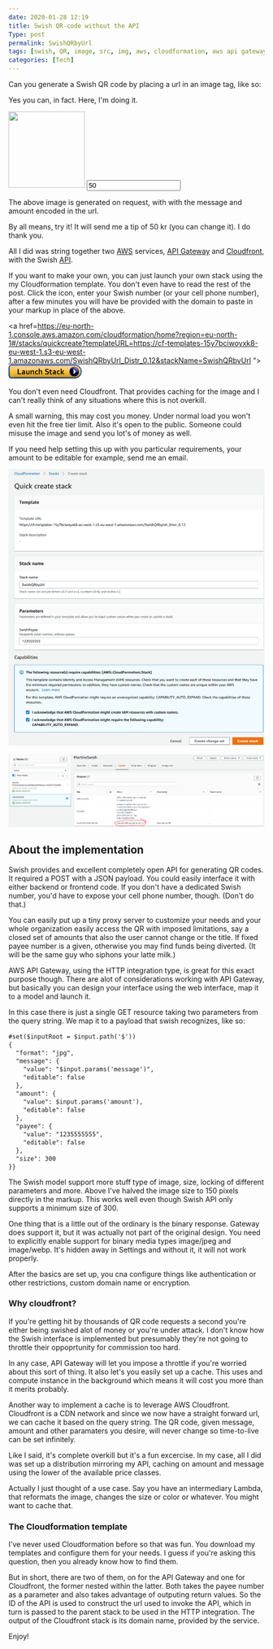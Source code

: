 ```yaml
---
date: 2020-01-28 12:19
title: Swish QR-code without the API
Type: post
permalink: SwishQRbyUrl
tags: [swish, QR, image, src, img, aws, cloudformation, aws api gateway, aws cloundfront]
categories: [Tech]
---
```


Can you generate a Swish QR code by placing a url in an image tag, like so:

Yes you can, in fact. Here, I'm doing it. 

<img id="qrimg" src="https://dmutq7l4tk6oq.cloudfront.net/?amount=50&message=Great%20post%21" height="150" width="150">

<input id="qrinput" type="text" value="50" onchange="javascript:document.getElementById('qrimg').src='https://dmutq7l4tk6oq.cloudfront.net/?amount='+document.getElementById('qrinput').value+'&message=Thx for the swish qr post'">

The above image is generated on request, with with the message and amount encoded in the url.

By all means, try it! It will send me a tip of 50 kr (you can change it). I do thank you.

All I did was string together two [AWS](https://aws.amazon.com/) services, [API Gateway](https://aws.amazon.com/api-gateway/) and [Cloudfront](https://aws.amazon.com/cloudfront/), with the Swish [API](https://www.swish.nu/developer#qr-codes). 

If you want to make your own, you can just launch your own stack using the my Cloudformation template. You don't even have to read the rest of the post. Click the icon, enter your Swish number (or your cell phone number), after a few minutes you will have be provided with the domain to paste in your markup in place of the above. 

<a href=https://eu-north-1.console.aws.amazon.com/cloudformation/home?region=eu-north-1#/stacks/quickcreate?templateURL=https://cf-templates-15y7bciwoyxk8-eu-west-1.s3-eu-west-1.amazonaws.com/SwishQRbyUrl_Distr_0.12&stackName=SwishQRbyUrl
"><img src="/assets/images/cloudformation-launch-stack.png" id="qrimg"></a>


You don't even need Cloudfront. That provides caching for the image and I can't really think of any situations where this is not overkill.

A small warning, this may cost you money. Under normal load you won't even hit the free tier limit. Also it's open to the public. Someone could misuse the image and send you lot's of money as well.

If you need help setting this up with you particular requirements, your amount to be editable for example, send me an email.

![](/assets/images/ss_qr_quicklaunch.png "Enter your swish number as an input to the stacks. Change the name if you want.")

![](/assets/images/ss_qr_outputs.png "The output parameter SwishQRDistributionURL is what you will paste in your html code.")

## About the implementation

Swish provides and excellent completely open API for generating QR codes. It required a POST with a JSON payload. You could easily interface it with either backend or frontend code. If you don't have a dedicated Swish number, you'd have to expose your cell phone number, though. (Don't do that.)

You can easily put up a tiny proxy server to customize your needs and your whole organization easily access the QR with imposed limitations, say a closed set of amounts that also the user cannot change or the title. If fixed payee number is a given, otherwise you may find funds being diverted. (It will be the same guy who siphons your latte milk.)

AWS API Gateway, using the HTTP integration type, is great for this exact purpose though. There are alot of considerations working with API Gateway, but basically you can design your interface using the web interface, map it to a model and launch it.

In this case there is just a single GET resource taking two parameters from the query string. We map it to a payload that swish recognizes, like so:

	#set($inputRoot = $input.path('$'))
	{
	  "format": "jpg",
	  "message": {
	    "value": "$input.params('message')",
	    "editable": false
	  },
	  "amount": {
	    "value": $input.params('amount'),
	    "editable": false
	  },
	  "payee": {
	    "value": "1235555555",
	    "editable": false
	  },
	  "size": 300
	}}

The Swish model support more stuff type of image, size, locking of different parameters and more. Above I've halved the image size to 150 pixels directly in the markup. This works well even though Swish API only supports a minimum size of 300.

One thing that is a little out of the ordinary is the binary response. Gateway does support it, but it was actually not part of the original design. You need to explicitly enable support for binary media types image/jpeg and image/webp. It's hidden away in Settings and without it, it will not work properly.

After the basics are set up, you cna configure things like authentication or other restrictions, custom domain name or encryption.

### Why cloudfront?

If you're getting hit by thousands of QR code requests a second you're either being swished alot of money or you're under attack. I don't know how the Swish interface is implemented but presumably they're not going to throttle their oppoprtunity for commission too hard.

In any case, API Gateway will let you impose a throttle if you're worried about this sort of thing. It also let's you easily set up a cache. This uses and compute instance in the background which means it will cost you more than it merits probably.

Another way to implement a cache is to leverage AWS Cloudfront. Cloudfront is a CDN network and since we now have a straight forward url, we can cache it based on the query string. The QR code, given message, amount and other paramaters you desire, will never change so time-to-live can be set infinitely.

Like I said, it's complete overkill but it's a fun excercise. In my case, all I did was set up a distribution mirroring my API, caching on amount and message using the lower of the available price classes. 

Actually I just thought of a use case. Say you have an intermediary Lambda, that reformats the image, changes the size or color or whatever. You might want to cache that.

### The Cloudformation template

I've never used Cloudformation before so that was fun. You download my templates and configure them for your needs. I guess if you're asking this question, then you already know how to find them.

But in short, there are two of them, on for the API Gateway and one for Cloudfront, the former nested within the latter. Both takes the payee number as a parameter and also takes advantage of outputing return values. So the ID of the API is used to construct the url used to invoke the API, which in turn is passed to the parent stack to be used in the HTTP integration. The output of the Cloudfront stack is its domain name, provided by the service.

Enjoy!